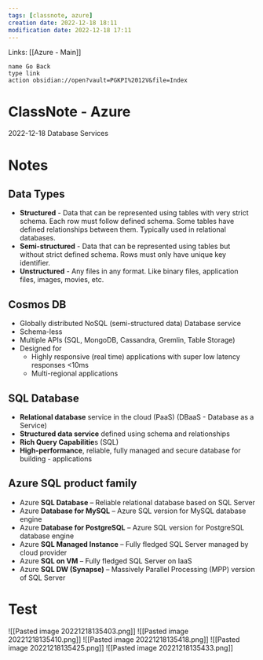 ```yaml
---
tags: [classnote, azure]
creation date: 2022-12-18 18:11
modification date: 2022-12-18 17:11
---
```


Links: [[Azure - Main]]
```button
name Go Back
type link
action obsidian://open?vault=PGKPI%2012V&file=Index
```
# ClassNote - Azure
2022-12-18
Database Services
# Notes
## Data Types

-   **Structured** - Data that can be represented using tables with very strict schema. Each row must follow defined schema. Some tables have defined relationships between them. Typically used in relational databases.
-   **Semi-structured** - Data that can be represented using tables but without strict defined schema. Rows must only have unique key identifier.
-   **Unstructured** - Any files in any format. Like binary files, application files, images, movies, etc.

## Cosmos DB

-   Globally distributed NoSQL (semi-structured data) Database service
-   Schema-less
-   Multiple APIs (SQL, MongoDB, Cassandra, Gremlin, Table Storage)
-   Designed for
    -   Highly responsive (real time) applications with super low latency responses <10ms
    -   Multi-regional applications

## SQL Database

-   **Relational database** service in the cloud (PaaS) (DBaaS - Database as a Service)
-   **Structured data service** defined using schema and relationships
-   **Rich Query Capabilitie**s (SQL)
-   **High-performance**, reliable, fully managed and secure database for building - applications

## Azure SQL product family

-   Azure **SQL Database** – Reliable relational database based on SQL Server
-   Azure **Database for MySQL** – Azure SQL version for MySQL database engine
-   Azure **Database for PostgreSQL** – Azure SQL version for PostgreSQL database engine
-   Azure **SQL Managed Instance** – Fully fledged SQL Server managed by cloud provider
-   Azure **SQL on VM** – Fully fledged SQL Server on IaaS
-   Azure **SQL DW (Synapse)** – Massively Parallel Processing (MPP) version of SQL Server
# Test
![[Pasted image 20221218135403.png]]
![[Pasted image 20221218135410.png]]
![[Pasted image 20221218135418.png]]
![[Pasted image 20221218135425.png]]
![[Pasted image 20221218135433.png]]
